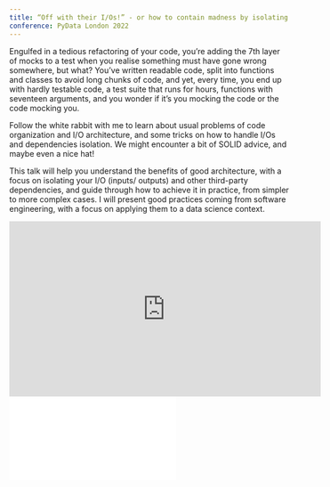 ```yaml
---
title: “Off with their I/Os!” - or how to contain madness by isolating your code 
conference: PyData London 2022
---
```

Engulfed in a tedious refactoring of your code, you’re adding the 7th layer of 
mocks to a test when you realise something must have gone wrong somewhere, but what?
You’ve written readable code, split into functions and classes to avoid long chunks
of code, and yet, every time, you end up with hardly testable code, a test suite 
that runs for hours, functions with seventeen arguments, and you wonder if it’s 
you mocking the code or the code mocking you.

Follow the white rabbit with me to learn about usual problems of code organization
and I/O architecture, and some tricks on how to handle I/Os and dependencies 
isolation. We might encounter a bit of SOLID advice, and maybe even a nice hat!

This talk will help you understand the benefits of good architecture, with a focus
on isolating your I/O (inputs/ outputs) and other third-party dependencies, and 
guide through how to achieve it in practice, from simpler to more complex cases. 
I will present good practices coming from software engineering, with a focus on 
applying them to a data science context.

<div class="iframe-wrapper">
    <iframe width="560" height="315" 
src="https://www.youtube.com/embed/8sFG23k2FJ0" 
title="YouTube video player" frameborder="0" 
allow="accelerometer; autoplay; clipboard-write; encrypted-media; gyroscope; picture-in-picture" allowfullscreen>
</iframe>
</div>

<div class="iframe-wrapper">
<iframe 
    title="PyData London slides" frameborder="0" 
    src="//sdg.jlbl.net/slides/architecture-principles-for-datascientists/index.html">
</iframe>
</div>